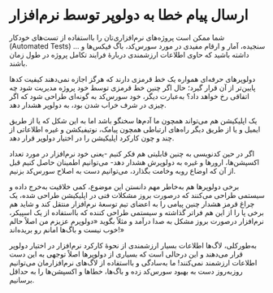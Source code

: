 # ارسال پیام خطا به دولوپر توسط نرم‌افزار

شما ممکن است پروژه‌های نرم‌افزاری‌تان را بااستفاده از تست‌های خودکار (Automated Tests) سنجیده، آمار و ارقام مفیدی در مورد سورس‌کد، باگ‌ فیکس‌ها و … داشته باشید که حاوی اطلاعات ارزشمندی دربارهٔ فرایند تکامل پروژه در طول زمان باشند.

دولوپرهای حرفه‌ای همواره یک خط قرمزی دارند که هرگز اجازه نمی‌دهند کیفیت کدها پایین‌تر از آن قرار گیرد؛ حال اگر چنین خط قرمزی توسط خود پروژه مدیریت شود چه اتفاقی رخ خواهد داد؟ به‌عبارت دیگر، خود سورس‌کد به گونه‌ای طراحی شود که اگر چیزی در شرف خراب شدن بود، به دولوپر هشدار دهد.

یک اپلیکیشن هم می‌تواند همچون ما آدم‌ها سخنگو باشد اما به این شکل که یا از طریق ایمیل و یا از طریق دیگر راه‌های ارتباطی همچون پیامک، نوتیفیکشن و غیره اطلاعاتی از چند و چون کارکرد اپلیکیشن را در اختیار دولوپر قرار دهد.

اگر در حین کدنویسی به چنین قابلیتی هم فکر کنیم -یعنی خود نرم‌افزار در مورد تعداد اکسپشن‌ها، ارورها و غیره به دولوپرش هشدار دهد- می‌توانیم اطمینان حاصل کنیم قبل از آن که اوضاع روبه وخامت بگذارد، می‌توانیم دست به اصلاح سورس‌کد بزنیم.

برخی دولوپرها هم به‌خاطر مهم دانستن این موضوع، کمی خلاقیت به‌خرج داده و سیستمی طراحی می‌کنند که درصورت بروز مشکلات فنی در اپلیکیشن طراحی شده، یک چراغ قرمز هشدار چنین پیامی را به اعضای تیم توسعهٔ نرم‌افزار منتقل کند و شاید هم برخی پا را از این هم فراتر گذاشته و سیستمی طراحی کننده که بااستفاده از یک اسپیکر، نرم‌افزار درصورت بروز مشکل به صدا درآمد و مثلاً بگوید «دولوپرم عزیزم من اصلاً حالم خوب نیست و باگ‌ها امانم رو بریده‌اند!»

به‌طورکلی، لاگ‌ها اطلاعات بسیار ارزشمندی از نحوهٔ کارکرد نرم‌افزار در اختیار دولوپر قرار می‌دهند و این درحالی است که بسیاری از دولوپرها اصلاً توجهی به این دست اطلاعات ارزشمند نمی‌کنند! ما به‌سادگی و بااستفاده از لاگ‌های نرم‌افزارمان می‌توانیم روزبه‌روز دست به بهبود سورس‌کد زده و باگ‌ها، خطا‌ها و اکسپشن‌ها را به حداقل برسانیم.
